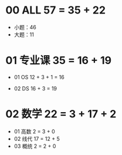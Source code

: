 # 00 ALL 57 = 35 + 22

* 小题：46
* 大题：11



# 01 专业课 35 =  16 + 19

* 01 OS 12 + 3 + 1 = 16

* 02 DS 16 + 3 = 19



# 02 数学 22 = 3 + 17 + 2

* 01 高数 2 = 3 + 0
* 02 线代 17 = 12 + 5
* 03 概统 2 = 2 + 0